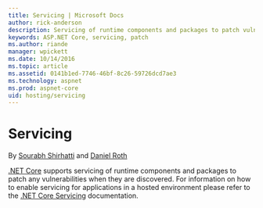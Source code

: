 ```yaml
---
title: Servicing | Microsoft Docs
author: rick-anderson
description: Servicing of runtime components and packages to patch vulnerabilities.
keywords: ASP.NET Core, servicing, patch
ms.author: riande
manager: wpickett
ms.date: 10/14/2016
ms.topic: article
ms.assetid: 0141b1ed-7746-46bf-8c26-59726dcd7ae3
ms.technology: aspnet
ms.prod: aspnet-core
uid: hosting/servicing
---
```

# Servicing

By [Sourabh Shirhatti](https://twitter.com/sshirhatti) and [Daniel Roth](https://github.com/danroth27)

[.NET Core](https://microsoft.com/net/core) supports servicing of runtime components and packages to patch any vulnerabilities when they are discovered. For information on how to enable servicing for applications in a hosted environment please refer to the [.NET Core Servicing](https://docs.microsoft.com/dotnet/articles/core/versions/servicing) documentation.
